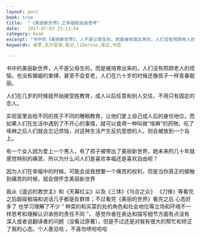 ```yaml
---
layout: post
book: true
title:  "《美丽新世界》之幸福和自由思考"
date:   2017-07-03 23:13:54
category: book
excerpt: "书中的《美丽新世界》，人不是父母生的，而是被培育出来的，人们没有照顾老人的烦恼，也没有婚姻的束缚，甚至不会变老，人们在六十岁的时候还像孩子一样青春靓丽。"
keywords: 梭罗,瓦尔登湖,笔记,liberxue,笔记,书签

---
```


书中的美丽新世界，人不是父母生的，而是被培育出来的，人们没有照顾老人的烦恼，也没有婚姻的束缚，甚至不会变老，人们在六十岁的时候还像孩子一样青春靓丽。

人们在几岁的时候就开始接受姓教育，成人以后任意和别人交往，不用只有固定的恋人。

实验室里会给不同的孩子不同的睡眠教育，让他们爱上自己成人后的身份地位，而如果人们在生活中遇到了不开心的事情，就可以食用一种叫做“嗦麻”的药物，吃了嗦麻之后人们就会忘记烦恼，对这种生活产生反抗思想的人，则会被放到一个岛上。

有一个女人因为爱上一个男人，有了孩子被带出了美丽新世界，她未来的几十年就感觉特别的痛苦，所以为什么问人们是喜欢幸福还是喜欢自由呢？

因为人们在幸福中的时候，可能会说我想要一个痛苦的权利，但是当你真正的接触到痛苦的时候，就会很怀念美丽新世界

我从《遥远的救世主》和《天幕红尘》以及《三体》《乌合之众》 《刀锋》等看完之后超级极端和说话几乎都是反群体；不过看完《美丽的世界》看完之后 心态好多了 也学习理解了不少 “ 种菜的和买菜的处的角色和社会地位等立场和环境不一样思考和理解认识承担的责任不同 ”， 感觉作者在表达和描写细节方面有点没有深入或者说翻译者的问题（没看过原著），但是不过还是对我有很大的帮忙和矫正了我的心态。个人愚见哈 ，不喜勿喷哈哈哈